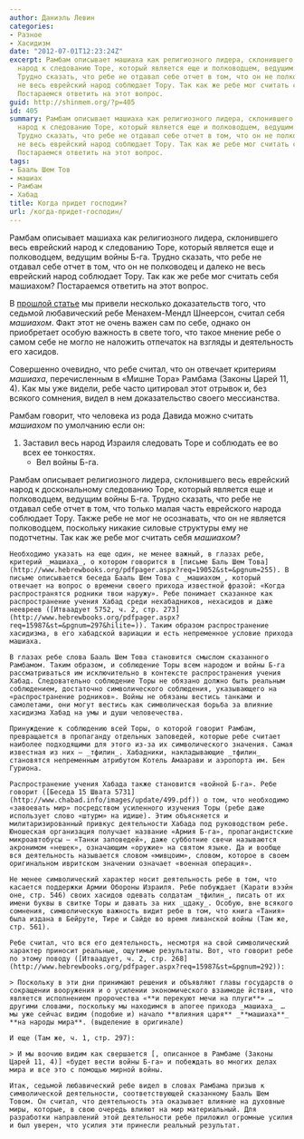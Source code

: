 ```yaml
---
author: Даниэль Левин
categories:
- Разное
- Хасидизм
date: "2012-07-01T12:23:24Z"
excerpt: Рамбам описывает машиаха как религиозного лидера, склонившего весь еврейский
  народ к следованию Торе, который является еще и полководцем, ведущим войны Б-га.
  Трудно сказать, что ребе не отдавал себе отчет в том, что он не полководец и далеко
  не весь еврейский народ соблюдает Тору. Так как же ребе мог считать себя машиахом?
  Постараемся ответить на этот вопрос.
guid: http://shinmem.org/?p=405
id: 405
summary: Рамбам описывает машиаха как религиозного лидера, склонившего весь еврейский
  народ к следованию Торе, который является еще и полководцем, ведущим войны Б-га.
  Трудно сказать, что ребе не отдавал себе отчет в том, что он не полководец и далеко
  не весь еврейский народ соблюдает Тору. Так как же ребе мог считать себя машиахом?
  Постараемся ответить на этот вопрос.
tags:
- Бааль Шем Тов
- машиах
- Рамбам
- Хабад
title: Когда придет господин?
url: /когда-придет-господин/
---
```

Рамбам описывает машиаха как религиозного лидера, склонившего весь еврейский народ к следованию Торе, который является еще и полководцем, ведущим войны Б-га. Трудно сказать, что ребе не отдавал себе отчет в том, что он не полководец и далеко не весь еврейский народ соблюдает Тору. Так как же ребе мог считать себя машиахом? Постараемся ответить на этот вопрос.<!--more-->

В [прошлой статье](http://shinmem.org/blog/post/%d0%bc%d0%b0%d1%88%d0%b8%d0%b0%d1%85-%d0%bf%d0%be-%d0%b8%d0%bc%d0%b5%d0%bd%d0%b8-%d0%bc%d0%b5%d0%bd%d0%b0%d1%85%d0%b5%d0%bc) мы привели несколько доказательств того, что седьмой любавический ребе Менахем-Мендл Шнеерсон, считал себя _машиахом_. Факт этот не очень важен сам по себе, однако он приобретает особую важность в свете того, что такое мнение ребе о самом себе не могло не наложить отпечаток на взгляды и деятельность его хасидов. 

Совершенно очевидно, что ребе считал, что он отвечает критериям _машиаха_, перечисленным в «Мишне Тора» Рамбама (Законы Царей 11, 4). Как мы уже видели, ребе часто цитировал этот отрывок и, без всякого сомнения, видел в нем доказательство своего мессианства. 

Рамбам говорит, что человека из рода Давида можно считать _машиахом_ по умолчанию если он:

  1. Заставил весь народ Израиля следовать Торе и соблюдать ее во всех ее тонкостях. 
      * Вел войны Б-га. </ol> 
    Рамбам описывает религиозного лидера, склонившего весь еврейский народ к доскональному следованию Торе, который является еще и полководцем, ведущим войны Б-га. Трудно сказать, что ребе не отдавал себе отчет в том, что только малая часть еврейского народа соблюдает Тору. Также ребе не мог не осознавать, что он не является полководцем, поскольку никакие силовые структуры ему не подотчетны. Так как же ребе мог считать себя _машиахом_? 
    
    Необходимо указать на еще один, не менее важный, в глазах ребе, критерий _машиаха_, о котором говорится в [письме Баль Шем Това](http://www.hebrewbooks.org/pdfpager.aspx?req=19052&st=&pgnum=255). В письме описывается беседа Бааль Шем Това с _машиахом_, который отвечает на вопрос о времени своего прихода известной фразой: «Когда распространятся родники твои наружу». Ребе понимает сказанное как распространение учения Хабад среди нехабадников, нехасидов и даже неевреев ([Итваадует 5752, ч. 2, стр. 273](http://www.hebrewbooks.org/pdfpager.aspx?req=15987&st=&pgnum=297&hilite=)). Таким образом распространение хасидизма, в его хабадской вариации и есть непременное условие прихода машиаха. 
    
    В глазах ребе слова Бааль Шем Това становится смыслом сказанного Рамбамом. Таким образом, и соблюдение Торы всем народом и войны Б-га рассматриваться им исключительно в контексте распространения учения Хабад. Следовательно соблюдение Торы не обязано должно быть реальным соблюдением, достаточно символического соблюдения, указывающего на «распространение родников». Войны не обязаны вестись танками и самолетами, они могут вестись как символическая борьба за влияние хасидизма Хабад на умы и души человечества. 
    
    Принуждение к соблюдению всей Торы, о которой говорит Рамбам, превращается в пропаганду отдельных заповедей, которые ребе считает наиболее подходящими для этого из-за их символического значения. Самая известная из них — _тфилин_. Хабадники, накладывающие _тфилин_ становятся непременным атрибутом Котель Амаарави и аэропорта им. Бен Гуриона. 
    
    Распространение учения Хабада также становится «войной Б-га». Ребе говорит ([Беседа 15 Швата 5731](http://www.chabad.info/images/update/499.pdf)) о том, что необходимо «завоевать мир» посредством усиленного изучения Торы (ребе даже использует слово «штурм» на идише). Этим объясняется и милитаризированный привкус деятельности Хабада под руководством ребе. Юношеская организация получает название «Армия Б-га», пропагандистские микроавтобусы — «Танки заповедей», даже субботние свечи называются акронимом «нешек», означающим «оружие» на святом языке. Да и вообще вся деятельность называется словом «мивцоим», словом, которое в своем оригинальном ивритском значении означает «военная операция». 
    
    Не менее символический характер носит деятельность ребе в том, что касается поддержки Армии Обороны Израиля. Ребе побуждает (Карати вээйн оне, стр. 546) своих хасидов одевать солдатам _тфилин_, писать от их имени буквы в свитке Торы и давать за них _цдаку_. Особую, вне всякого сомнения, символическую важность видит ребе в том, что книга «Тания» была издана в Бейруте, Тире и Сайде во время ливанской войны (Там же, стр. 561). 
    
    Ребе считал, что вся его деятельность, несмотря на свой символический характер приносит реальные, ощутимые результаты. Вот, что говорит ребе по этому поводу ([Итваадует, ч. 2, стр. 268](http://www.hebrewbooks.org/pdfpager.aspx?req=15987&st=&pgnum=292)): 
    
    > Поскольку в эти дни принимают решения и объявляют главы государств о сокращении вооружения и о усилении экономического взаимоде йствия, что является исполнением пророчества «**и перекуют мечи на плуги**» … другими словами, поскольку мы находимся в апогее прихода _машиаха_ … мы уже сейчас видим (подобие и) начало **влияния царя** _**машиаха**_ **на народы мира**. (выделение в оригинале)
    
    И еще (Там же, ч. 1, стр. 297):
    
    > И мы воочию видим как свершается [, описанное в Рамбаме (Законы Царей 11, 4)] «будет вести войны Б-га» и побеждать во многих делах мира и все это с помощью мирной войны.
    
    Итак, седьмой любавический ребе видел в словах Рамбама призыв к символической деятельности, соответствующей сказанному Бааль Шем Товом. Он считал, что деятельность эта оказывает влияние на духовные миры, которые, в свою очередь влияют на мир материальный. Для разработки направлений этой деятельности ребе приложил огромные усилия и был уверен, что усилия эти принесли реальный результат.